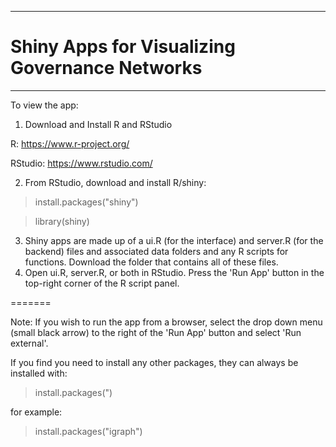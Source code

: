 ******************************
# Shiny Apps for Visualizing Governance Networks
******************************

To view the app:
1. Download and Install R and RStudio

R: https://www.r-project.org/

RStudio: https://www.rstudio.com/


2. From RStudio, download and install R/shiny:

> install.packages("shiny")

> library(shiny)


3. Shiny apps are made up of a ui.R (for the interface) and server.R (for the backend) files and associated data folders and any R scripts for functions. Download the folder that contains all of these files.
4. Open ui.R, server.R, or both in RStudio. Press the 'Run App' button in the top-right corner of the R script panel.

=======

Note: If you wish to run the app from a browser, select the drop down menu (small black arrow) to the right of the 'Run App' button and select 'Run external'.

If you find you need to install any other packages, they can always be installed with:

> install.packages("<package name>)

for example:
  > install.packages("igraph")

